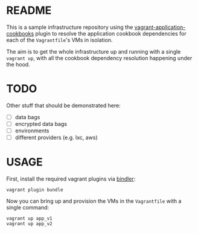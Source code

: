 # README

This is a sample infrastructure repository using the [vagrant-application-cookbooks](https://github.com/tknerr/vagrant-application-cookbooks) plugin to resolve the application cookbook dependencies for each of the `Vagrantfile`'s VMs in isolation. 

The aim is to get the whole infrastructure up and running with a single `vagrant up`, with all the cookbook dependency resolution happening under the hood.

# TODO

Other stuff that should be demonstrated here: 
- [ ] data bags
- [ ] encrypted data bags
- [ ] environments
- [ ] different providers (e.g. lxc, aws)

# USAGE

First, install the required vagrant plugins via [bindler](https://github.com/fgrehm/bindler):

	vagrant plugin bundle

Now you can bring up and provision the VMs in the `Vagrantfile` with a single command:

	vagrant up app_v1
	vagrant up app_v2


